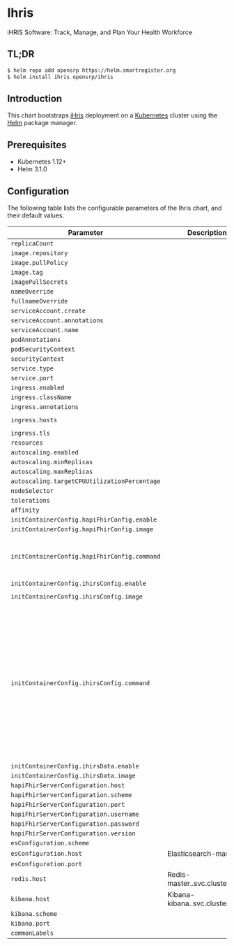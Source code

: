 # Ihris

iHRIS Software: Track, Manage, and Plan Your Health Workforce

## TL;DR

```bash
$ helm repo add opensrp https://helm.smartregister.org
$ helm install ihris opensrp/ihris
```

## Introduction

This chart bootstraps [iHris](https://github.com/iHRIS/iHRIS) deployment on a [Kubernetes](http://kubernetes.io) cluster using the [Helm](https://helm.sh) package manager.

## Prerequisites

- Kubernetes 1.12+
- Helm 3.1.0

## Configuration

The following table lists the configurable parameters of the Ihris chart, and their default values.

| Parameter                | Description             | Default        |
| ------------------------ | ----------------------- | -------------- |
| `replicaCount` |  | `1` |
| `image.repository` |  | `"ihris/ihris"` |
| `image.pullPolicy` |  | `"IfNotPresent"` |
| `image.tag` |  | `"03a377ab604bf6c6e0593c72b650f3f2b6da1935"` |
| `imagePullSecrets` |  | `[]` |
| `nameOverride` |  | `""` |
| `fullnameOverride` |  | `""` |
| `serviceAccount.create` |  | `true` |
| `serviceAccount.annotations` |  | `{}` |
| `serviceAccount.name` |  | `""` |
| `podAnnotations` |  | `{}` |
| `podSecurityContext` |  | `{}` |
| `securityContext` |  | `{}` |
| `service.type` |  | `"ClusterIP"` |
| `service.port` |  | `3000` |
| `ingress.enabled` |  | `false` |
| `ingress.className` |  | `""` |
| `ingress.annotations` |  | `{}` |
| `ingress.hosts` |  | `[{"host": "ihris.local", "paths": [{"path": "/", "pathType": "ImplementationSpecific"}]}]` |
| `ingress.tls` |  | `[]` |
| `resources` |  | `{}` |
| `autoscaling.enabled` |  | `false` |
| `autoscaling.minReplicas` |  | `1` |
| `autoscaling.maxReplicas` |  | `100` |
| `autoscaling.targetCPUUtilizationPercentage` |  | `80` |
| `nodeSelector` |  | `{}` |
| `tolerations` |  | `[]` |
| `affinity` |  | `{}` |
| `initContainerConfig.hapiFhirConfig.enable` |  | `false` |
| `initContainerConfig.hapiFhirConfig.image` |  | `"ihris/upload-definitions:a1cdd79"` |
| `initContainerConfig.hapiFhirConfig.command` |  | `"./hapi-fhir-cli upload-definitions -t {{ .Values.hapiFhirServerConfiguration.scheme }}://{{ .Values.hapiFhirServerConfiguration.host }}:{{ .Values.hapiFhirServerConfiguration.port }}/fhir -v {{ .Values.hapiFhirServerConfiguration.version }}"` |
| `initContainerConfig.ihirsConfig.enable` |  | `false` |
| `initContainerConfig.ihirsConfig.image` |  | `"ihris/ihris-config:8770136a592f7743e6478d2320550705f475304f"` |
| `initContainerConfig.ihirsConfig.command` |  | `"sushi /src/ig -s . && node load.js --server {{ .Values.hapiFhirServerConfiguration.scheme }}://{{ .Values.hapiFhirServerConfiguration.host }}:{{ .Values.hapiFhirServerConfiguration.port }}/fhir /src/ig/fsh-generated/resources/Basic*.json /src/ig/fsh-generated/resources/CodeSystem*.json /src/ig/fsh-generated/resources/Parameters*.json /src/ig/fsh-generated/resources/StructureDefinition*.json /src/ig/fsh-generated/resources/DocumentReference*.json /src/ig/fsh-generated/resources/Library*.json /src/ig/fsh-generated/resources/Person*.json /src/ig/fsh-generated/resources/ValueSet*.json /src/resources/Basic*.json /src/resources/CodeSystem*.json /src/resources/Library*.json /src/resources/Parameters*.json /src/resources/Person*.json /src/resources/ValueSet*.json /src/resources/SearchParameter*.json"` |
| `initContainerConfig.ihirsData.enable` |  | `false` |
| `initContainerConfig.ihirsData.image` |  | `"ihris/ihris-data:302967f"` |
| `hapiFhirServerConfiguration.host` |  | `""` |
| `hapiFhirServerConfiguration.scheme` |  | `"https"` |
| `hapiFhirServerConfiguration.port` |  | `8080` |
| `hapiFhirServerConfiguration.username` |  | `"hapi"` |
| `hapiFhirServerConfiguration.password` |  | `"hapi"` |
| `hapiFhirServerConfiguration.version` |  | `"r4"` |
| `esConfiguration.scheme` |  | `"http"` |
| `esConfiguration.host` | Elasticsearch-master | `""` |
| `esConfiguration.port` |  | `9200` |
| `redis.host` | Redis-master.<namespace>.svc.cluster.local | `""` |
| `kibana.host` | Kibana-kibana.<namespace>.svc.cluster.local | `""` |
| `kibana.scheme` |  | `"http"` |
| `kibana.port` |  | `5601` |
| `commonLabels` |  | `{}` |  
